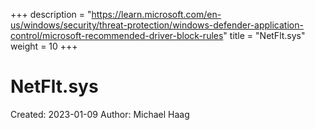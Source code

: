 +++
description = "https://learn.microsoft.com/en-us/windows/security/threat-protection/windows-defender-application-control/microsoft-recommended-driver-block-rules"
title = "NetFlt.sys"
weight = 10
+++

# NetFlt.sys

Created: 2023-01-09
Author: Michael Haag


